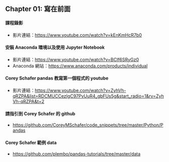 ## Chapter 01: 寫在前面

#### 課程錄影
* 影片連結：https://www.youtube.com/watch?v=kEnKmHcR7b0

#### 安裝 Anaconda 環境以及使用 Jupyter Notebook
* 影片連結：https://www.youtube.com/watch?v=BClf6SRyGz0
* Anaconda 網站：https://www.anaconda.com/products/individual
 
#### Corey Schafer pandas 教寫第一個程式的 youtube
* 影片連結：https://www.youtube.com/watch?v=ZyhVh-qRZPA&list=RDCMUCCezIgC97PvUuR4_gbFUs5g&start_radio=1&rv=ZyhVh-qRZPA&t=2 

#### 請指引到 Corey Schafer 的 github 
* https://github.com/CoreyMSchafer/code_snippets/tree/master/Python/Pandas 

#### Corey Schafer 範例 data
* https://github.com/plembo/pandas-tutorials/tree/master/data

